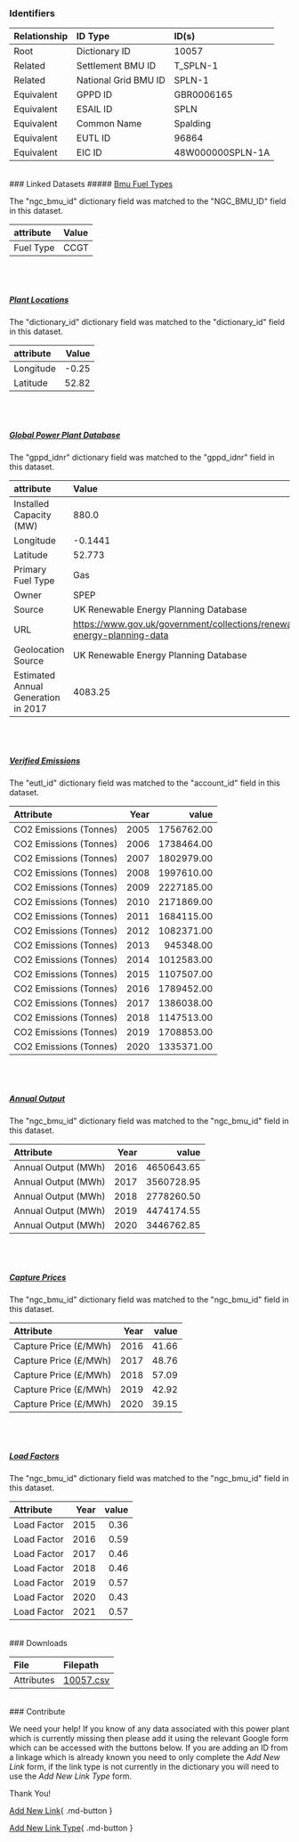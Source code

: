 ### Identifiers

| Relationship   | ID Type              | ID(s)            |
|:---------------|:---------------------|:-----------------|
| Root           | Dictionary ID        | 10057            |
| Related        | Settlement BMU ID    | T_SPLN-1         |
| Related        | National Grid BMU ID | SPLN-1           |
| Equivalent     | GPPD ID              | GBR0006165       |
| Equivalent     | ESAIL ID             | SPLN             |
| Equivalent     | Common Name          | Spalding         |
| Equivalent     | EUTL ID              | 96864            |
| Equivalent     | EIC ID               | 48W000000SPLN-1A |

<br>
### Linked Datasets
##### <a href="https://osuked.github.io/Power-Station-Dictionary/datasets/bmu-fuel-types">Bmu Fuel Types</a>



The "ngc_bmu_id" dictionary field was matched to the "NGC_BMU_ID" field in this dataset.

| attribute   | Value   |
|:------------|:--------|
| Fuel Type   | CCGT    |

<br><br>
##### <a href="https://osuked.github.io/Power-Station-Dictionary/datasets/plant-locations">Plant Locations</a>



The "dictionary_id" dictionary field was matched to the "dictionary_id" field in this dataset.

| attribute   |   Value |
|:------------|--------:|
| Longitude   |   -0.25 |
| Latitude    |   52.82 |

<br><br>
##### <a href="https://osuked.github.io/Power-Station-Dictionary/datasets/global-power-plant-database">Global Power Plant Database</a>



The "gppd_idnr" dictionary field was matched to the "gppd_idnr" field in this dataset.

| attribute                           | Value                                                                    |
|:------------------------------------|:-------------------------------------------------------------------------|
| Installed Capacity (MW)             | 880.0                                                                    |
| Longitude                           | -0.1441                                                                  |
| Latitude                            | 52.773                                                                   |
| Primary Fuel Type                   | Gas                                                                      |
| Owner                               | SPEP                                                                     |
| Source                              | UK Renewable Energy Planning Database                                    |
| URL                                 | https://www.gov.uk/government/collections/renewable-energy-planning-data |
| Geolocation Source                  | UK Renewable Energy Planning Database                                    |
| Estimated Annual Generation in 2017 | 4083.25                                                                  |

<br><br>
##### <a href="https://osuked.github.io/Power-Station-Dictionary/datasets/verified-emissions">Verified Emissions</a>



The "eutl_id" dictionary field was matched to the "account_id" field in this dataset.

| Attribute              |   Year |      value |
|:-----------------------|-------:|-----------:|
| CO2 Emissions (Tonnes) |   2005 | 1756762.00 |
| CO2 Emissions (Tonnes) |   2006 | 1738464.00 |
| CO2 Emissions (Tonnes) |   2007 | 1802979.00 |
| CO2 Emissions (Tonnes) |   2008 | 1997610.00 |
| CO2 Emissions (Tonnes) |   2009 | 2227185.00 |
| CO2 Emissions (Tonnes) |   2010 | 2171869.00 |
| CO2 Emissions (Tonnes) |   2011 | 1684115.00 |
| CO2 Emissions (Tonnes) |   2012 | 1082371.00 |
| CO2 Emissions (Tonnes) |   2013 |  945348.00 |
| CO2 Emissions (Tonnes) |   2014 | 1012583.00 |
| CO2 Emissions (Tonnes) |   2015 | 1107507.00 |
| CO2 Emissions (Tonnes) |   2016 | 1789452.00 |
| CO2 Emissions (Tonnes) |   2017 | 1386038.00 |
| CO2 Emissions (Tonnes) |   2018 | 1147513.00 |
| CO2 Emissions (Tonnes) |   2019 | 1708853.00 |
| CO2 Emissions (Tonnes) |   2020 | 1335371.00 |

<br><br>
##### <a href="https://osuked.github.io/Power-Station-Dictionary/datasets/annual-output">Annual Output</a>



The "ngc_bmu_id" dictionary field was matched to the "ngc_bmu_id" field in this dataset.

| Attribute           |   Year |      value |
|:--------------------|-------:|-----------:|
| Annual Output (MWh) |   2016 | 4650643.65 |
| Annual Output (MWh) |   2017 | 3560728.95 |
| Annual Output (MWh) |   2018 | 2778260.50 |
| Annual Output (MWh) |   2019 | 4474174.55 |
| Annual Output (MWh) |   2020 | 3446762.85 |

<br><br>
##### <a href="https://osuked.github.io/Power-Station-Dictionary/datasets/capture-prices">Capture Prices</a>



The "ngc_bmu_id" dictionary field was matched to the "ngc_bmu_id" field in this dataset.

| Attribute             |   Year |   value |
|:----------------------|-------:|--------:|
| Capture Price (£/MWh) |   2016 |   41.66 |
| Capture Price (£/MWh) |   2017 |   48.76 |
| Capture Price (£/MWh) |   2018 |   57.09 |
| Capture Price (£/MWh) |   2019 |   42.92 |
| Capture Price (£/MWh) |   2020 |   39.15 |

<br><br>
##### <a href="https://osuked.github.io/Power-Station-Dictionary/datasets/load-factors">Load Factors</a>



The "ngc_bmu_id" dictionary field was matched to the "ngc_bmu_id" field in this dataset.

| Attribute   |   Year |   value |
|:------------|-------:|--------:|
| Load Factor |   2015 |    0.36 |
| Load Factor |   2016 |    0.59 |
| Load Factor |   2017 |    0.46 |
| Load Factor |   2018 |    0.46 |
| Load Factor |   2019 |    0.57 |
| Load Factor |   2020 |    0.43 |
| Load Factor |   2021 |    0.57 |


<br>
### Downloads


| File       | Filepath                                                                              |
|:-----------|:--------------------------------------------------------------------------------------|
| Attributes | [10057.csv](https://osuked.github.io/Power-Station-Dictionary/object_attrs/10057.csv) |


<br>
### Contribute

We need your help! If you know of any data associated with this power plant which is currently missing then please add it using the relevant Google form which can be accessed with the buttons below.  If you are adding an ID from a linkage which is already known you need to only complete the *Add New Link* form, if the link type is not currently in the dictionary you will need to use the *Add New Link Type* form.

Thank You!

[Add New Link](https://docs.google.com/forms/d/e/1FAIpQLSc5jRsQ7NgiLLXbwo9PUdwTQyuqbRwThltG56-o6NVSe7E_nw/viewform?usp=pp_url&entry.251912331=10057){ .md-button }

[Add New Link Type](https://docs.google.com/forms/d/e/1FAIpQLSdQfLmfOR0Vw4Z7gDQAIhBbqIifd1RuSFPKmDQpROhOqjo7ew/viewform?usp=pp_url&entry.2141539628=10057){ .md-button }